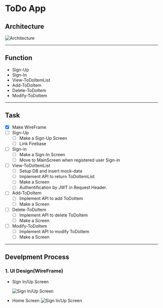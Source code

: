 # ToDo App

## Architecture
![Architecture](https://drive.google.com/uc?export=view&id=17kat1ejFXlyhnoybE3n1M3c9FqeTXVrF "Architecture")


---
## Function
- Sign-Up
- Sign-In
- View-ToDoItemList
- Add-ToDoItem
- Delete-ToDoItem
- Modify-ToDoItem


---
## Task
 - [x] Make WireFrame
 - [ ] Sign-Up
    - [ ] Make a Sign-Up Screen
    - [ ] Link Firebase
 - [ ] Sign-in
    - [ ] Make a Sign-In Screen
    - [ ] Move to MainScreen when registered user Sign-in
 - [ ] View-ToDoItemList
    - [ ] Setup DB and insert mock-data
    - [ ] Implement API to return ToDoItemList
    - [ ] Make a Screen
    - [ ] Authentification by JWT in Request Header.
 - [ ] Add-ToDoItem
    - [ ] Implement API to add ToDoItem
    - [ ] Make a Screen
 - [ ] Delete-ToDoItem
    - [ ] Implement API to delete ToDoItem
    - [ ] Make a Screen
 - [ ] Modify-ToDoItem
    - [ ] Implement API to modify ToDoItem
    - [ ] Make a Screen

---
## Develpment Process

### 1. UI Design(WireFrame)
- Sign In/Up Screen

   ![Sign In/Up Screen](https://drive.google.com/uc?export=view&id=1D2GGIX7-MYbWFHY26OMm7U62YO-uqbvt "Sign In/Up Screen")

- Home Screen
   ![Sign In/Up Screen](https://drive.google.com/uc?export=view&id=1AluR4TqqSDAdgvp2bbw8hMZKYs-2t2V1 "Sign In/Up Screen")

